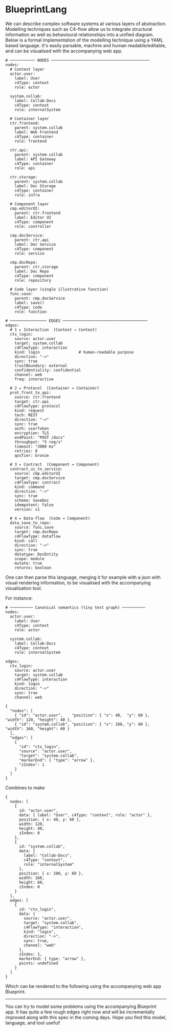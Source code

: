 # BlueprintLang

We can describe complex software systems at various layers of abstraction. Modelling techniques such as C4-flow allow us to integrate structural information as well as behavioural relationships into a unified diagram. Below is a formal implementation of the modelling technique using a YAML based language. It's easily parsable, machine and human readable/editable, and can be visualised with the accompanying web app.

```
# ─────────── NODES ───────────────────────────────────────────
nodes:
  # Context layer
  actor.user:
    label: User
    c4Type: context
    role: actor

  system.collab:
    label: Collab-Docs
    c4Type: context
    role: internalSystem

  # Container layer
  ctr.frontend:
    parent: system.collab
    label: Web Frontend
    c4Type: container
    role: frontend

  ctr.api:
    parent: system.collab
    label: API Gateway
    c4Type: container
    role: api

  ctr.storage:
    parent: system.collab
    label: Doc Storage
    c4Type: container
    role: infra

  # Component layer
  cmp.editorUI:
    parent: ctr.frontend
    label: Editor UI
    c4Type: component
    role: controller

  cmp.docService:
    parent: ctr.api
    label: Doc Service
    c4Type: component
    role: service

  cmp.docRepo:
    parent: ctr.storage
    label: Doc Repo
    c4Type: component
    role: repository

  # Code layer (single illustrative function)
  func.save:
    parent: cmp.docService
    label: save()
    c4Type: code
    role: function

# ──────────────── EDGES ─────────────────────────────────────
edges:
  # 1 ▸ Interaction  (Context → Context)
  ctx_login:
    source: actor.user
    target: system.collab
    c4FlowType: interaction
    kind: login                 # human-readable purpose
    direction: "->"
    sync: true
    trustBoundary: external
    confidentiality: confidential
    channel: web
    freq: interactive

  # 2 ▸ Protocol  (Container ↔ Container)
  prot_front_to_api:
    source: ctr.frontend
    target: ctr.api
    c4FlowType: protocol
    kind: request
    tech: REST
    direction: "->"
    sync: true
    auth: userToken
    encryption: TLS
    endPoint: "POST /docs"
    throughput: "5 req/s"
    timeout: "3000 ms"
    retries: 0
    qosTier: bronze

  # 3 ▸ Contract  (Component ↔ Component)
  contract_ui_to_service:
    source: cmp.editorUI
    target: cmp.docService
    c4FlowType: contract
    kind: command
    direction: "->"
    sync: true
    schema: SaveDoc
    idempotent: false
    version: v1

  # 4 ▸ Data-flow  (Code ↔ Component)
  data_save_to_repo:
    source: func.save
    target: cmp.docRepo
    c4FlowType: dataflow
    kind: call
    direction: "->"
    sync: true
    datatype: DocEntity
    scope: module
    mutate: true
    returns: boolean
```

One can then parse this language, merging it for example with a json with visual rendering information, to be visualised with the accompanying visualisation tool. 

For instance:

```
# ────────── Canonical semantics (tiny test graph) ──────────
nodes:
  actor.user:
    label: User
    c4Type: context
    role: actor

  system.collab:
    label: Collab-Docs
    c4Type: context
    role: internalSystem

edges:
  ctx_login:
    source: actor.user
    target: system.collab
    c4FlowType: interaction
    kind: login
    direction: "->"
    sync: true
    channel: web
```

```
{
  "nodes": [
    { "id": "actor.user",    "position": { "x": 40,  "y": 60 }, "width": 120, "height": 40 },
    { "id": "system.collab", "position": { "x": 280, "y": 60 }, "width": 160, "height": 60 }
  ],
  "edges": [
    {
      "id": "ctx_login",
      "source": "actor.user",
      "target": "system.collab",
      "markerEnd": { "type": "arrow" },
      "zIndex": 1
    }
  ]
}
```

Combines to make

```
{
  nodes: [
    {
      id: "actor.user",
      data: { label: "User", c4Type: "context", role: "actor" },
      position: { x: 40, y: 60 },
      width: 120,
      height: 40,
      zIndex: 0
    },
    {
      id: "system.collab",
      data: {
        label: "Collab-Docs",
        c4Type: "context",
        role: "internalSystem"
      },
      position: { x: 280, y: 60 },
      width: 160,
      height: 60,
      zIndex: 0
    }
  ],
  edges: [
    {
      id: "ctx_login",
      data: {
        source: "actor.user",
        target: "system.collab",
        c4FlowType: "interaction",
        kind: "login",
        direction: "->",
        sync: true,
        channel: "web"
      },
      zIndex: 1,
      markerEnd: { type: "arrow" },
      points: undefined
    }
  ]
}
```

Which can be rendered to the following using the accompanying web app Blueprint.

---
You can try to model some problems using the accompanying Blueprint app. It has quite a few rough edges right now and will be incrementally improved along with this spec in the coming days. Hope you find this model, language, and tool useful!

